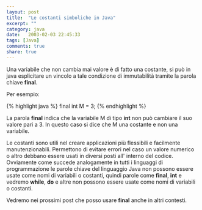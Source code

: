 ```yaml
---
layout: post
title:  "Le costanti simboliche in Java"
excerpt: ""
category: java
date:   2003-02-03 22:45:33
tags: [Java]
comments: true
share: true
---
```


Una variabile che non cambia mai valore è di fatto una costante, si può in java esplicitare un vincolo a tale condizione di immutabilità
tramite la parola chiave **final**.

Per esempio:

{% highlight java %}
final int M = 3;
{% endhighlight %}



La parola **final** indica che la variabile M di tipo **int** non può cambiare il suo valore pari a 3. 
In questo caso si dice che M  una costante e non una variabile.

Le costanti sono utili nel creare applicazioni più flessibili e facilmente manutenzionabili. 
Permettono di evitare errori nel caso un valore numerico o altro debbano essere usati in diversi posti all' interno del codice.
Ovviamente come succede analogamente in tutti i linguaggi di programmazione le parole chiave del linguaggio 
Java non possono essere usate come nomi di variabili o costanti, quindi parole come **final**, **int** e vedremo **while**, **do** e altre 
non possono essere usate come nomi di variabili o costanti. 

Vedremo nei prossimi post che posso usare **final** anche in altri contesti.
